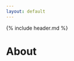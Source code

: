 ```yaml
---
layout: default
---
```

<!--
---
firstname: Jeff
lastname: Irwin
---
-->

<link rel="shortcut icon" type="image/png" href="favicon.png">

{% include header.md %}

# About

<!--All about {{page.firstname}} {{page.lastname}}-->

